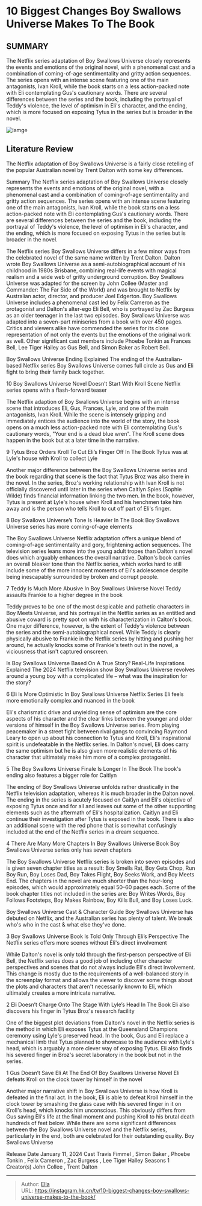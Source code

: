 # 10 Biggest Changes Boy Swallows Universe Makes To The Book


## SUMMARY 


 The Netflix series adaptation of Boy Swallows Universe closely represents the events and emotions of the original novel, with a phenomenal cast and a combination of coming-of-age sentimentality and gritty action sequences. 
 The series opens with an intense scene featuring one of the main antagonists, Ivan Kroll, while the book starts on a less action-packed note with Eli contemplating Gus&#39;s cautionary words. 
 There are several differences between the series and the book, including the portrayal of Teddy&#39;s violence, the level of optimism in Eli&#39;s character, and the ending, which is more focused on exposing Tytus in the series but is broader in the novel. 

![iamge](https://static1.srcdn.com/wordpress/wp-content/uploads/2024/01/felix-cameron-as-eli-bell-lee-tiger-halley-asgus-bell-from-boy-swallows-universe.jpg)

## Literature Review

The Netflix adaptation of Boy Swallows Universe is a fairly close retelling of the popular Australian novel by Trent Dalton with some key differences.




Summary
 The Netflix series adaptation of Boy Swallows Universe closely represents the events and emotions of the original novel, with a phenomenal cast and a combination of coming-of-age sentimentality and gritty action sequences. 
 The series opens with an intense scene featuring one of the main antagonists, Ivan Kroll, while the book starts on a less action-packed note with Eli contemplating Gus&#39;s cautionary words. 
 There are several differences between the series and the book, including the portrayal of Teddy&#39;s violence, the level of optimism in Eli&#39;s character, and the ending, which is more focused on exposing Tytus in the series but is broader in the novel. 


The Netflix series Boy Swallows Universe differs in a few minor ways from the celebrated novel of the same name written by Trent Dalton. Dalton wrote Boy Swallows Universe as a semi-autobiographical account of his childhood in 1980s Brisbane, combining real-life events with magical realism and a wide web of gritty underground corruption. Boy Swallows Universe was adapted for the screen by John Collee (Master and Commander: The Far Side of the World) and was brought to Netflix by Australian actor, director, and producer Joel Edgerton.
Boy Swallows Universe includes a phenomenal cast led by Felix Cameron as the protagonist and Dalton&#39;s alter-ego Eli Bell, who is portrayed by Zac Burgess as an older teenager in the last two episodes. Boy Swallows Universe was adapted into a seven-part miniseries from a book with over 450 pages. Critics and viewers alike have commended the series for its close representation of not only the events but the emotions of the original work as well. Other significant cast members include Phoebe Tonkin as Frances Bell, Lee Tiger Hailey as Gus Bell, and Simon Baker as Robert Bell.
            
 
 Boy Swallows Universe Ending Explained 
The ending of the Australian-based Netflix series Boy Swallows Universe comes full circle as Gus and Eli fight to bring their family back together.












 








 10  Boy Swallows Universe Novel Doesn’t Start With Kroll Scene 
Netflix series opens with a flash-forward teaser
        

The Netflix adaption of Boy Swallows Universe begins with an intense scene that introduces Eli, Gus, Frances, Lyle, and one of the main antagonists, Ivan Kroll. While the scene is intensely gripping and immediately entices the audience into the world of the story, the book opens on a much less action-packed note with Eli contemplating Gus&#39;s cautionary words, &#34;Your end is a dead blue wren&#34;. The Kroll scene does happen in the book but at a later time in the narrative.





 9  Tytus Broz Orders Kroll To Cut Eli’s Finger Off In The Book 
Tytus was at Lyle&#39;s house with Kroll to collect Lyle
        

Another major difference between the Boy Swallows Universe series and the book regarding that scene is the fact that Tytus Broz was also there in the novel. In the series, Broz&#39;s working relationship with Ivan Kroll is not officially discovered until later in the series when Caitlyn Spies (Sophie Wilde) finds financial information linking the two men. In the book, however, Tytus is present at Lyle&#39;s house when Kroll and his henchmen take him away and is the person who tells Kroll to cut off part of Eli&#39;s finger.





 8  Boy Swallows Universe’s Tone Is Heavier In The Book 
Boy Swallows Universe series has more coming-of-age elements
        

The Boy Swallows Universe Netflix adaptation offers a unique blend of coming-of-age sentimentality and gory, frightening action sequences. The television series leans more into the young adult tropes than Dalton&#39;s novel does which arguably enhances the overall narrative. Dalton&#39;s book carries an overall bleaker tone than the Netflix series, which works hard to still include some of the more innocent moments of Eli&#39;s adolescence despite being inescapably surrounded by broken and corrupt people.





 7  Teddy Is Much More Abusive In Boy Swallows Universe Novel 
Teddy assaults Frankie to a higher degree in the book
        

Teddy proves to be one of the most despicable and pathetic characters in Boy Meets Universe, and his portrayal in the Netflix series as an entitled and abusive coward is pretty spot on with his characterization in Calton&#39;s book. One major difference, however, is the extent of Teddy&#39;s violence between the series and the semi-autobiographical novel. While Teddy is clearly physically abusive to Frankie in the Netflix series by hitting and pushing her around, he actually knocks some of Frankie&#39;s teeth out in the novel, a viciousness that isn&#39;t captured onscreen.
            
 
 Is Boy Swallows Universe Based On A True Story? Real-Life Inspirations Explained 
The 2024 Netflix television show Boy Swallows Universe revolves around a young boy with a complicated life – what was the inspiration for the story?








 6  Eli Is More Optimistic In Boy Swallows Universe Netflix Series 
Eli feels more emotionally complex and nuanced in the book
        

Eli&#39;s charismatic drive and unyielding sense of optimism are the core aspects of his character and the clear links between the younger and older versions of himself in the Boy Swallows Universe series. From playing peacemaker in a street fight between rival gangs to convincing Raymond Leary to open up about his connection to Tytus and Kroll, Eli&#39;s inspirational spirit is undefeatable in the Netflix series. In Dalton&#39;s novel, Eli does carry the same optimism but he is also given more realistic elements of his character that ultimately make him more of a complex protagonist.





 5  The Boy Swallows Universe Finale Is Longer In The Book 
The book&#39;s ending also features a bigger role for Caitlyn
        

The ending of Boy Swallows Universe unfolds rather drastically in the Netflix television adaptation, whereas it is much broader in the Dalton novel. The ending in the series is acutely focused on Caitlyn and Eli&#39;s objective of exposing Tytus once and for all and leaves out some of the other supporting elements such as the aftermath of Eli&#39;s hospitalization. Caitlyn and Eli continue their investigation after Tytus is exposed in the book. There is also an additional scene with the red phone that is somewhat confusingly included at the end of the Netflix series in a dream sequence.





 4  There Are Many More Chapters In Boy Swallows Universe Book 
Boy Swallows Universe series only has seven chapters
        

The Boy Swallows Universe Netflix series is broken into seven episodes and is given seven chapter titles as a result: Boy Smells Rat, Boy Gets Chop, Run Boy Run, Boy Loses Dad, Boy Takes Flight, Boy Seeks Work, and Boy Meets End. The chapters in the novel are much shorter than the hour-long episodes, which would approximately equal 50–60 pages each. Some of the book chapter titles not included in the series are: Boy Writes Words, Boy Follows Footsteps, Boy Makes Rainbow, Boy Kills Bull, and Boy Loses Luck.
            
 
 Boy Swallows Universe Cast &amp; Character Guide 
Boy Swallows Universe has debuted on Netflix, and the Australian series has plenty of talent. We break who&#39;s who in the cast &amp; what else they&#39;ve done.








 3  Boy Swallows Universe Book Is Told Only Through Eli’s Perspective 
The Netflix series offers more scenes without Eli&#39;s direct involvement
        

While Dalton&#39;s novel is only told through the first-person perspective of Eli Bell, the Netflix series does a good job of including other character perspectives and scenes that do not always include Eli&#39;s direct involvement. This change is mostly due to the requirements of a well-balanced story in the screenplay format and allows the viewer to discover some things about the plots and characters that aren&#39;t necessarily known to Eli, which ultimately creates a more intricate narrative.





 2  Eli Doesn’t Charge Onto The Stage With Lyle’s Head In The Book 
Eli also discovers his finger in Tytus Broz&#39;s research facility
        

One of the biggest plot deviations from Dalton&#39;s novel in the Netflix series is the method in which Eli exposes Tytus at the Queensland Champions ceremony using Lyle&#39;s preserved head. In the book, Gus and Eli replace a mechanical limb that Tytus planned to showcase to the audience with Lyle&#39;s head, which is arguably a more clever way of exposing Tytus. Eli also finds his severed finger in Broz&#39;s secret laboratory in the book but not in the series.





 1  Gus Doesn’t Save Eli At The End Of Boy Swallows Universe Novel 
Eli defeats Kroll on the clock tower by himself in the novel


 







Another major narrative shift in Boy Swallows Universe is how Kroll is defeated in the final act. In the book, Eli is able to defeat Kroll himself in the clock tower by smashing the glass case with his severed finger in it on Kroll&#39;s head, which knocks him unconscious. This obviously differs from Gus saving Eli&#39;s life at the final moment and pushing Kroll to his brutal death hundreds of feet below. While there are some significant differences between the Boy Swallows Universe novel and the Netflix series, particularly in the end, both are celebrated for their outstanding quality.
  Boy Swallows Universe  

  Release Date    January 11, 2024     Cast    Travis Fimmel , Simon Baker , Phoebe Tonkin , Felix Cameron , Zac Burgess , Lee Tiger Halley     Seasons    1     Creator(s)    John Collee , Trent Dalton    



---

> Author: [Ella](https://instagram.hk.cn/)  
> URL: https://instagram.hk.cn/tv/10-biggest-changes-boy-swallows-universe-makes-to-the-book/  

